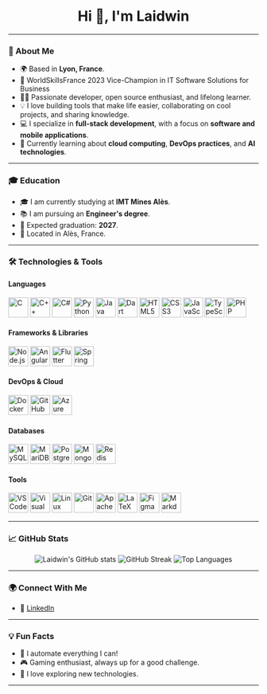 <h1 align="center">Hi 👋, I'm Laidwin</h1>

---

### 🚀 About Me

- 🌍 Based in **Lyon, France**.
- 🥈 WorldSkillsFrance 2023 Vice-Champion in IT Software Solutions for Business
- 🧑‍💻 Passionate developer, open source enthusiast, and lifelong learner.
- 💡 I love building tools that make life easier, collaborating on cool projects, and sharing knowledge.
- 💻 I specialize in **full-stack development**, with a focus on **software and mobile applications**.
- 🌱 Currently learning about **cloud computing**, **DevOps practices**, and **AI technologies**.

---

### 🎓 Education

- 🎓 I am currently studying at **IMT Mines Alès**.
- 📚 I am pursuing an **Engineer's degree**.
- 📅 Expected graduation: **2027**.
- 📍 Located in Alès, France.

---

### 🛠️ Technologies & Tools

#### Languages

<p>
    <img src="https://cdn.jsdelivr.net/gh/devicons/devicon/icons/c/c-original.svg" alt="C" width="40" height="40"/>
    <img src="https://cdn.jsdelivr.net/gh/devicons/devicon/icons/cplusplus/cplusplus-original.svg" alt="C++" width="40" height="40"/>
    <img src="https://cdn.jsdelivr.net/gh/devicons/devicon/icons/csharp/csharp-original.svg" alt="C#" width="40" height="40"/>
    <img src="https://cdn.jsdelivr.net/gh/devicons/devicon/icons/python/python-original.svg" alt="Python" width="40" height="40"/>
    <img src="https://cdn.jsdelivr.net/gh/devicons/devicon/icons/java/java-original.svg" alt="Java" width="40" height="40"/>
    <img src="https://cdn.jsdelivr.net/gh/devicons/devicon/icons/dart/dart-original.svg" alt="Dart" width="40" height="40"/>
    <img src="https://cdn.jsdelivr.net/gh/devicons/devicon/icons/html5/html5-original.svg" alt="HTML5" width="40" height="40"/>
    <img src="https://cdn.jsdelivr.net/gh/devicons/devicon/icons/css3/css3-original.svg" alt="CSS3" width="40" height="40"/>
    <img src="https://cdn.jsdelivr.net/gh/devicons/devicon/icons/javascript/javascript-original.svg" alt="JavaScript" width="40" height="40"/>
    <img src="https://cdn.jsdelivr.net/gh/devicons/devicon/icons/typescript/typescript-original.svg" alt="TypeScript" width="40" height="40"/>
    <img src="https://cdn.jsdelivr.net/gh/devicons/devicon/icons/php/php-original.svg" alt="PHP" width="40" height="40"/>
</p>

#### Frameworks & Libraries

<p>
    <img src="https://cdn.jsdelivr.net/gh/devicons/devicon/icons/nodejs/nodejs-original.svg" alt="Node.js" width="40" height="40"/>
    <img src="https://cdn.jsdelivr.net/gh/devicons/devicon/icons/angular/angular-original.svg" alt="Angular" width="40" height="40"/>
    <img src="https://cdn.jsdelivr.net/gh/devicons/devicon/icons/flutter/flutter-original.svg" alt="Flutter" width="40" height="40"/>
    <img src="https://cdn.jsdelivr.net/gh/devicons/devicon/icons/spring/spring-original.svg" alt="Spring" width="40" height="40"/>
</p>

#### DevOps & Cloud

<p>
    <img src="https://cdn.jsdelivr.net/gh/devicons/devicon/icons/docker/docker-original.svg" alt="Docker" width="40" height="40"/>
    <img src="https://cdn.jsdelivr.net/gh/devicons/devicon/icons/github/github-original.svg" alt="GitHub" width="40" height="40"/>
    <img src="https://cdn.jsdelivr.net/gh/devicons/devicon/icons/azure/azure-original.svg" alt="Azure" width="40" height="40"/>
</p>

#### Databases

<p>
    <img src="https://cdn.jsdelivr.net/gh/devicons/devicon/icons/mysql/mysql-original.svg" alt="MySQL" width="40" height="40"/>
    <img src="https://cdn.jsdelivr.net/gh/devicons/devicon/icons/mariadb/mariadb-original.svg" alt="MariDB" width="40" height="40"/>
    <img src="https://cdn.jsdelivr.net/gh/devicons/devicon/icons/postgresql/postgresql-original.svg" alt="PostgreSQL" width="40" height="40"/>
    <img src="https://cdn.jsdelivr.net/gh/devicons/devicon/icons/mongodb/mongodb-original.svg" alt="MongoDB" width="40" height="40"/>
    <img src="https://cdn.jsdelivr.net/gh/devicons/devicon/icons/redis/redis-original.svg" alt="Redis" width="40" height="40"/>
</p>

#### Tools

<p>
    <img src="https://cdn.jsdelivr.net/gh/devicons/devicon/icons/vscode/vscode-original.svg" alt="VSCode" width="40" height="40"/>
    <img src="https://cdn.jsdelivr.net/gh/devicons/devicon/icons/visualstudio/visualstudio-original.svg" alt="Visual Studio" width="40" height="40"/>
    <img src="https://cdn.jsdelivr.net/gh/devicons/devicon/icons/jetbrains/jetbrains-original.svg" alt="Linux" width="40" height="40"/>
    <img src="https://cdn.jsdelivr.net/gh/devicons/devicon/icons/git/git-original.svg" alt="Git" width="40" height="40"/>
    <img src="https://cdn.jsdelivr.net/gh/devicons/devicon/icons/apache/apache-original.svg" alt="Apache" width="40" height="40"/>
    <img src="https://cdn.jsdelivr.net/gh/devicons/devicon/icons/latex/latex-original.svg" alt="LaTeX" width="40" height="40"/>
    <img src="https://cdn.jsdelivr.net/gh/devicons/devicon/icons/figma/figma-original.svg" alt="Figma" width="40" height="40"/>
    <img src="https://cdn.jsdelivr.net/gh/devicons/devicon/icons/markdown/markdown-original.svg" alt="Markdown" width="40" height="40"/>
</p>

---

### 📈 GitHub Stats

<p align="center">
  <img src="https://github-readme-stats.vercel.app/api?username=Laidwin&show_icons=true&theme=github_dark_dimmed" alt="Laidwin's GitHub stats"/>
  <img src="https://github-readme-streak-stats.herokuapp.com/?user=Laidwin&theme=github_dark_dimmed" alt="GitHub Streak"/>
  <img src="https://github-readme-stats.vercel.app/api/top-langs/?username=Laidwin&layout=compact&theme=github_dark_dimmed" alt="Top Languages"/>
</p>

---

### 🌍 Connect With Me

- 💼 [LinkedIn](https://www.linkedin.com/in/william-machecourt)

---

### 💡 Fun Facts

- 🤖 I automate everything I can!
- 🎮 Gaming enthusiast, always up for a good challenge.
- 🌌 I love exploring new technologies.

---
